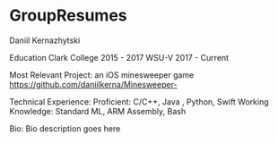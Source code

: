 # GroupResumes

Daniil Kernazhytski

Education 
  Clark College 2015 - 2017
  WSU-V 2017 - Current 
  
Most Relevant Project: an iOS  minesweeper game 
  https://github.com/daniilkerna/Minesweeper-

Technical Experience:
Proficient: C/C++, Java , Python, Swift 
Working Knowledge: Standard ML, ARM Assembly, Bash
 
Bio:
Bio description goes here
